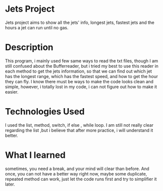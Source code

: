 # Jets Project
Jets project aims to show all the jets' info, longest jets, fastest jets and the hours a jet can run until no gas.
# Description
This program, i mainly used few same ways to read the txt files, though I am still confused about the Bufferreader, but i tried my best to use this reader in each method to get the jets information, so that we can find out which jet has the longest range, which has the fastest speed, and how to get the hour they can fly. I know there must be ways to make the code looks clean and simple, however, i totally lost in my code, i can not figure out how to make it easier.

# Technologies Used
I used the list, method, switch, if else , while loop.
I am still not really clear regarding the list ,but i believe that after more practice, i will understand it better.

# What I learned
sometimes, you need a break, and your mind will clear than before. And once, you can not have a better way right now, maybe some duplicate, repeated method can work, just let the code runs first and try to simplifier it later. 
